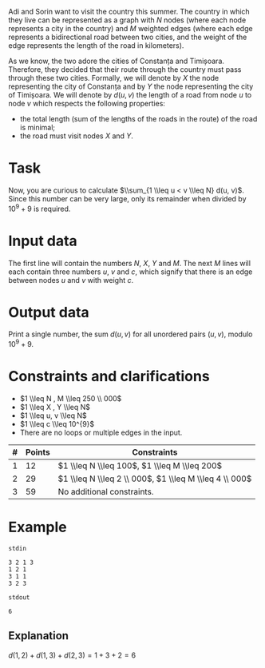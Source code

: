 Adi and Sorin want to visit the country this summer. The country in which they live can be represented as a graph with $N$ nodes (where each node represents a city in the country) and $M$ weighted edges (where each edge represents a bidirectional road between two cities, and the weight of the edge represents the length of the road in kilometers).

As we know, the two adore the cities of Constanța and Timișoara. Therefore, they decided that their route through the country must pass through these two cities. Formally, we will denote by $X$ the node representing the city of Constanța and by $Y$ the node representing the city of Timișoara. We will denote by $d(u,v)$ the length of a road from node $u$ to node $v$ which respects the following properties:

* the total length (sum of the lengths of the roads in the route) of the road is minimal;
* the road must visit nodes $X$ and $Y$.

# Task

Now, you are curious to calculate $\\sum_{1 \\leq u < v \\leq N} d(u, v)$. Since this number can be very large, only its remainder when divided by $10^9+9$ is required.

# Input data

The first line will contain the numbers $N$, $X$, $Y$ and $M$. The next $M$ lines will each contain three numbers $u$, $v$ and $c$, which signify that there is an edge between nodes $u$ and $v$ with weight $c$.

# Output data

Print a single number, the sum $d(u,v)$ for all unordered pairs $(u,v)$, modulo $10^9+9$.

# Constraints and clarifications

* $1 \\leq N , M \\leq 250 \\ 000$
* $1 \\leq X , Y \\leq N$
* $1 \\leq u, v \\leq N$
* $1 \\leq c \\leq 10^{9}$
* There are no loops or multiple edges in the input.

| # | Points | Constraints |
| - | ----- | ------------ |
| 1 | 12 | $1 \\leq N \\leq 100$, $1 \\leq M \\leq 200$ |
| 2 | 29 | $1 \\leq N \\leq 2 \\ 000$, $1 \\leq M \\leq 4 \\ 000$ |
| 3 | 59 | No additional constraints. |

# Example

`stdin`
```
3 2 1 3
1 2 1
3 1 1
3 2 3
```

`stdout`
```
6
```

## Explanation

$d(1, 2) + d(1, 3) + d(2, 3) = 1 + 3 + 2 = 6$
